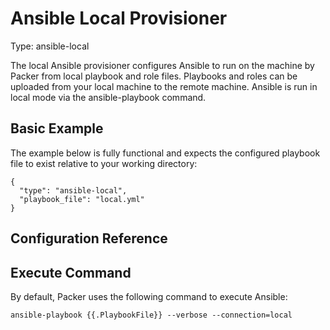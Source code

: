 # Ansible Local Provisioner

Type: ansible-local

The local Ansible provisioner configures Ansible to run on the machine by
Packer from local playbook and role files. Playbooks and roles can be
uploaded from your local machine to the remote machine. Ansible is run in
local mode via the ansible-playbook command.

## Basic Example

The example below is fully functional and expects the configured playbook
file to exist relative to your working directory:

    {
      "type": "ansible-local",
      "playbook_file": "local.yml"
    }

## Configuration Reference

## Execute Command

By default, Packer uses the following command to execute Ansible:

    ansible-playbook {{.PlaybookFile}} --verbose --connection=local
